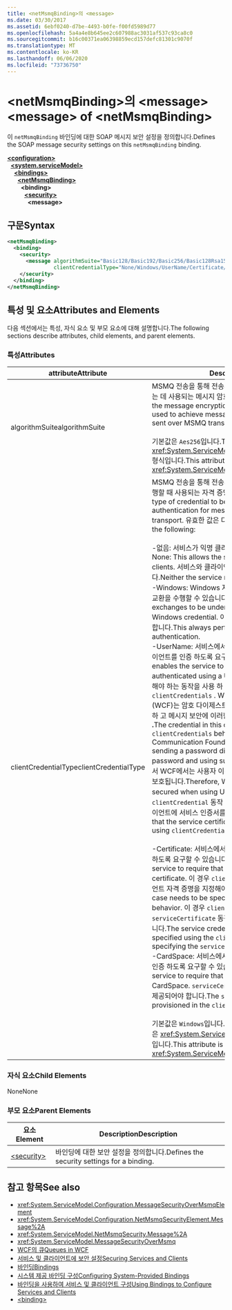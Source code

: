 ```yaml
---
title: <netMsmqBinding>의 <message>
ms.date: 03/30/2017
ms.assetid: 6ebf0240-d7be-4493-b0fe-f00fd5989d77
ms.openlocfilehash: 5a4a4e8b645ee2c607988ac3031af537c93ca8c0
ms.sourcegitcommit: b16c00371ea06398859ecd157defc81301c9070f
ms.translationtype: MT
ms.contentlocale: ko-KR
ms.lasthandoff: 06/06/2020
ms.locfileid: "73736750"
---
```

# <a name="message-of-netmsmqbinding"></a><span data-ttu-id="6a84e-102">\<netMsmqBinding>의 \<message></span><span class="sxs-lookup"><span data-stu-id="6a84e-102">\<message> of \<netMsmqBinding></span></span>

<span data-ttu-id="6a84e-103">이 `netMsmqBinding` 바인딩에 대한 SOAP 메시지 보안 설정을 정의합니다.</span><span class="sxs-lookup"><span data-stu-id="6a84e-103">Defines the SOAP message security settings on this `netMsmqBinding` binding.</span></span>

[**\<configuration>**](../configuration-element.md)\
&nbsp;&nbsp;[**\<system.serviceModel>**](system-servicemodel.md)\
&nbsp;&nbsp;&nbsp;&nbsp;[**\<bindings>**](bindings.md)\
&nbsp;&nbsp;&nbsp;&nbsp;&nbsp;&nbsp;[**\<netMsmqBinding>**](netmsmqbinding.md)\
&nbsp;&nbsp;&nbsp;&nbsp;&nbsp;&nbsp;&nbsp;&nbsp;**\<binding>**\
&nbsp;&nbsp;&nbsp;&nbsp;&nbsp;&nbsp;&nbsp;&nbsp;&nbsp;&nbsp;[**\<security>**](security-of-netmsmqbinding.md)\
&nbsp;&nbsp;&nbsp;&nbsp;&nbsp;&nbsp;&nbsp;&nbsp;&nbsp;&nbsp;&nbsp;&nbsp;**\<message>**  

## <a name="syntax"></a><span data-ttu-id="6a84e-104">구문</span><span class="sxs-lookup"><span data-stu-id="6a84e-104">Syntax</span></span>

```xml
<netMsmqBinding>
  <binding>
    <security>
      <message algorithmSuite="Basic128/Basic192/Basic256/Basic128Rsa15/Basic256Rsa15/TripleDes/TripleDesRsa15/Basic128Sha256/Basic192Sha256/TripleDesSha256/Basic128Sha256Rsa15/Basic192Sha256Rsa15/Basic256Sha256Rsa15/TripleDesSha256Rsa15"
               clientCredentialType="None/Windows/UserName/Certificate/CardSpace" />
    </security>
  </binding>
</netMsmqBinding>
```

## <a name="attributes-and-elements"></a><span data-ttu-id="6a84e-105">특성 및 요소</span><span class="sxs-lookup"><span data-stu-id="6a84e-105">Attributes and Elements</span></span>

<span data-ttu-id="6a84e-106">다음 섹션에서는 특성, 자식 요소 및 부모 요소에 대해 설명합니다.</span><span class="sxs-lookup"><span data-stu-id="6a84e-106">The following sections describe attributes, child elements, and parent elements.</span></span>

### <a name="attributes"></a><span data-ttu-id="6a84e-107">특성</span><span class="sxs-lookup"><span data-stu-id="6a84e-107">Attributes</span></span>

|<span data-ttu-id="6a84e-108">attribute</span><span class="sxs-lookup"><span data-stu-id="6a84e-108">Attribute</span></span>|<span data-ttu-id="6a84e-109">Description</span><span class="sxs-lookup"><span data-stu-id="6a84e-109">Description</span></span>|
|---------------|-----------------|
|<span data-ttu-id="6a84e-110">algorithmSuite</span><span class="sxs-lookup"><span data-stu-id="6a84e-110">algorithmSuite</span></span>|<span data-ttu-id="6a84e-111">MSMQ 전송을 통해 전송되는 메시지에 메시지 기반 보안을 적용하는 데 사용되는 메시지 암호화 및 키 랩 알고리즘을 설정합니다.</span><span class="sxs-lookup"><span data-stu-id="6a84e-111">Sets the message encryption and key-wrap algorithms that are used to achieve message-based security for messages sent over MSMQ transport.</span></span><br /><br /> <span data-ttu-id="6a84e-112">기본값은 `Aes256`입니다.</span><span class="sxs-lookup"><span data-stu-id="6a84e-112">The default value is `Aes256`.</span></span> <span data-ttu-id="6a84e-113">이 특성은 <xref:System.ServiceModel.Security.SecurityAlgorithmSuite> 형식입니다.</span><span class="sxs-lookup"><span data-stu-id="6a84e-113">This attribute is of type <xref:System.ServiceModel.Security.SecurityAlgorithmSuite>.</span></span>|
|<span data-ttu-id="6a84e-114">clientCredentialType</span><span class="sxs-lookup"><span data-stu-id="6a84e-114">clientCredentialType</span></span>|<span data-ttu-id="6a84e-115">MSMQ 전송을 통해 전송되는 메시지에 대해 클라이언트 인증을 수행할 때 사용되는 자격 증명의 형식을 지정합니다.</span><span class="sxs-lookup"><span data-stu-id="6a84e-115">Specifies the type of credential to be used when performing client authentication for messages sent over the MSMQ transport.</span></span> <span data-ttu-id="6a84e-116">유효한 값은 다음과 같습니다.</span><span class="sxs-lookup"><span data-stu-id="6a84e-116">Valid values include the following:</span></span><br /><br /> <span data-ttu-id="6a84e-117">-없음: 서비스가 익명 클라이언트와 상호 작용할 수 있도록 합니다.</span><span class="sxs-lookup"><span data-stu-id="6a84e-117">-   None: This allows the service to interact with anonymous clients.</span></span> <span data-ttu-id="6a84e-118">서비스와 클라이언트 모두 자격 증명이 필요하지 않습니다.</span><span class="sxs-lookup"><span data-stu-id="6a84e-118">Neither the service nor the client requires a credential.</span></span><br /><span data-ttu-id="6a84e-119">-Windows: Windows 자격 증명의 인증 된 컨텍스트에서 SOAP 교환을 수행할 수 있습니다.</span><span class="sxs-lookup"><span data-stu-id="6a84e-119">-   Windows: This enables the SOAP exchanges to be under the authenticated context of a Windows credential.</span></span> <span data-ttu-id="6a84e-120">이 설정은 항상 Kerberos 기반 인증을 수행합니다.</span><span class="sxs-lookup"><span data-stu-id="6a84e-120">This always performs Kerberos-based authentication.</span></span><br /><span data-ttu-id="6a84e-121">-UserName: 서비스에서 사용자 이름 자격 증명을 사용 하 여 클라이언트를 인증 하도록 요구할 수 있습니다.</span><span class="sxs-lookup"><span data-stu-id="6a84e-121">-   UserName: This enables the service to require that the client be authenticated using a UserName credential.</span></span> <span data-ttu-id="6a84e-122">이 경우에는 주의 해야 하는 동작을 사용 하 여 자격 증명을 지정 해야 합니다 `clientCredentials` . Windows Communication Foundation (WCF)는 암호 다이제스트를 보내거나 암호를 사용 하 여 키를 파생 하 고 메시지 보안에 이러한 키를 사용 하도록 지원 하지 않습니다 **.**</span><span class="sxs-lookup"><span data-stu-id="6a84e-122">The credential in this case needs to be specified using the `clientCredentials` behavior **Caution:**  Windows Communication Foundation (WCF) does not support sending a password digest or deriving keys using password and using such keys for message security.</span></span> <span data-ttu-id="6a84e-123">따라서 WCF에서는 사용자 이름 자격 증명을 사용하는 경우 교환 작업이 보호됩니다.</span><span class="sxs-lookup"><span data-stu-id="6a84e-123">Therefore, WCF enforces that the exchange is secured when using UserName credentials.</span></span> <span data-ttu-id="6a84e-124">이 모드에서는 `clientCredential` 동작 및 `serviceCertificate`를 사용하여 클라이언트에 서비스 인증서를 지정해야 합니다.</span><span class="sxs-lookup"><span data-stu-id="6a84e-124">This mode requires that the service certificate be specified on the client side using `clientCredential` behavior and `serviceCertificate`.</span></span> <br /><br /> <span data-ttu-id="6a84e-125">-Certificate: 서비스에서 인증서를 사용 하 여 클라이언트를 인증 하도록 요구할 수 있습니다.</span><span class="sxs-lookup"><span data-stu-id="6a84e-125">-   Certificate: This enables the service to require that the client be authenticated using a certificate.</span></span> <span data-ttu-id="6a84e-126">이 경우 `clientCredentials` 동작을 사용하여 클라이언트 자격 증명을 지정해야 합니다.</span><span class="sxs-lookup"><span data-stu-id="6a84e-126">The client credential in this case needs to be specified using the `clientCredentials` behavior.</span></span> <span data-ttu-id="6a84e-127">이 경우 `clientCredentials`를 지정하여 `serviceCertificate` 동작을 통해 서비스 자격 증명을 지정해야 합니다.</span><span class="sxs-lookup"><span data-stu-id="6a84e-127">The service credential in this case needs to be specified using the `clientCredentials` behavior by specifying the `serviceCertificate`.</span></span><br /><span data-ttu-id="6a84e-128">-CardSpace: 서비스에서 CardSpace를 사용 하 여 클라이언트를 인증 하도록 요구할 수 있습니다.</span><span class="sxs-lookup"><span data-stu-id="6a84e-128">-   CardSpace: This allows the service to require that the client be authenticated using a CardSpace.</span></span> <span data-ttu-id="6a84e-129">`serviceCertificate` 동작에 `clientCredential`가 제공되어야 합니다.</span><span class="sxs-lookup"><span data-stu-id="6a84e-129">The `serviceCertificate` must be provisioned in the `clientCredential` behavior.</span></span><br /><br /> <span data-ttu-id="6a84e-130">기본값은 `Windows`입니다.</span><span class="sxs-lookup"><span data-stu-id="6a84e-130">The default value is `Windows`.</span></span> <span data-ttu-id="6a84e-131">이 특성은 <xref:System.ServiceModel.MessageCredentialType> 형식입니다.</span><span class="sxs-lookup"><span data-stu-id="6a84e-131">This attribute is of type <xref:System.ServiceModel.MessageCredentialType>.</span></span>|

### <a name="child-elements"></a><span data-ttu-id="6a84e-132">자식 요소</span><span class="sxs-lookup"><span data-stu-id="6a84e-132">Child Elements</span></span>

<span data-ttu-id="6a84e-133">None</span><span class="sxs-lookup"><span data-stu-id="6a84e-133">None</span></span>

### <a name="parent-elements"></a><span data-ttu-id="6a84e-134">부모 요소</span><span class="sxs-lookup"><span data-stu-id="6a84e-134">Parent Elements</span></span>

|<span data-ttu-id="6a84e-135">요소</span><span class="sxs-lookup"><span data-stu-id="6a84e-135">Element</span></span>|<span data-ttu-id="6a84e-136">Description</span><span class="sxs-lookup"><span data-stu-id="6a84e-136">Description</span></span>|
|-------------|-----------------|
|[\<security>](security-of-netmsmqbinding.md)|<span data-ttu-id="6a84e-137">바인딩에 대한 보안 설정을 정의합니다.</span><span class="sxs-lookup"><span data-stu-id="6a84e-137">Defines the security settings for a binding.</span></span>|

## <a name="see-also"></a><span data-ttu-id="6a84e-138">참고 항목</span><span class="sxs-lookup"><span data-stu-id="6a84e-138">See also</span></span>

- <xref:System.ServiceModel.Configuration.MessageSecurityOverMsmqElement>
- <xref:System.ServiceModel.Configuration.NetMsmqSecurityElement.Message%2A>
- <xref:System.ServiceModel.NetMsmqSecurity.Message%2A>
- <xref:System.ServiceModel.MessageSecurityOverMsmq>
- [<span data-ttu-id="6a84e-139">WCF의 큐</span><span class="sxs-lookup"><span data-stu-id="6a84e-139">Queues in WCF</span></span>](../../../wcf/feature-details/queues-in-wcf.md)
- [<span data-ttu-id="6a84e-140">서비스 및 클라이언트에 보안 설정</span><span class="sxs-lookup"><span data-stu-id="6a84e-140">Securing Services and Clients</span></span>](../../../wcf/feature-details/securing-services-and-clients.md)
- [<span data-ttu-id="6a84e-141">바인딩</span><span class="sxs-lookup"><span data-stu-id="6a84e-141">Bindings</span></span>](../../../wcf/bindings.md)
- [<span data-ttu-id="6a84e-142">시스템 제공 바인딩 구성</span><span class="sxs-lookup"><span data-stu-id="6a84e-142">Configuring System-Provided Bindings</span></span>](../../../wcf/feature-details/configuring-system-provided-bindings.md)
- [<span data-ttu-id="6a84e-143">바인딩을 사용하여 서비스 및 클라이언트 구성</span><span class="sxs-lookup"><span data-stu-id="6a84e-143">Using Bindings to Configure Services and Clients</span></span>](../../../wcf/using-bindings-to-configure-services-and-clients.md)
- [\<binding>](bindings.md)

